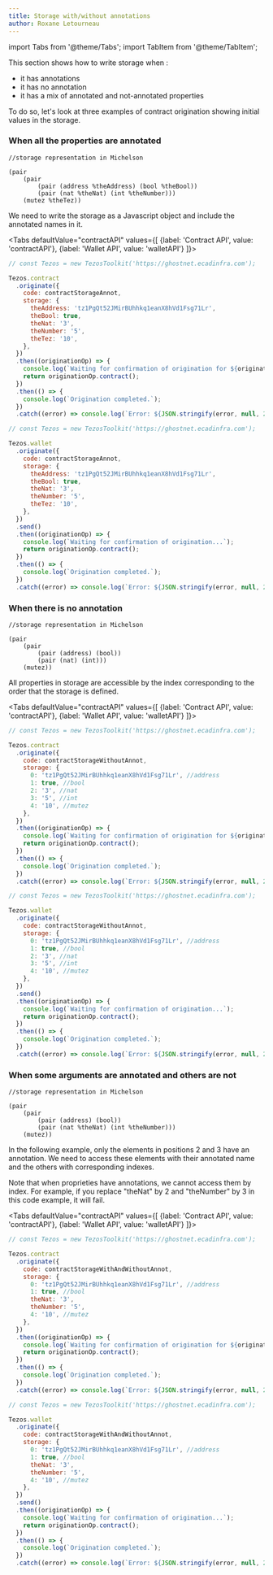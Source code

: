 ```yaml
---
title: Storage with/without annotations
author: Roxane Letourneau
---
```

import Tabs from '@theme/Tabs';
import TabItem from '@theme/TabItem';

This section shows how to write storage when :

- it has annotations
- it has no annotation
- it has a mix of annotated and not-annotated properties

To do so, let's look at three examples of contract origination showing initial values in the storage.

### When all the properties are annotated

```
//storage representation in Michelson

(pair
    (pair
        (pair (address %theAddress) (bool %theBool))
        (pair (nat %theNat) (int %theNumber)))
    (mutez %theTez))
```

We need to write the storage as a Javascript object and include the annotated names in it.

<Tabs
defaultValue="contractAPI"
values={[
{label: 'Contract API', value: 'contractAPI'},
{label: 'Wallet API', value: 'walletAPI'}
]}>
<TabItem value="contractAPI">

```js live noInline
// const Tezos = new TezosToolkit('https://ghostnet.ecadinfra.com');

Tezos.contract
  .originate({
    code: contractStorageAnnot,
    storage: {
      theAddress: 'tz1PgQt52JMirBUhhkq1eanX8hVd1Fsg71Lr',
      theBool: true,
      theNat: '3',
      theNumber: '5',
      theTez: '10',
    },
  })
  .then((originationOp) => {
    console.log(`Waiting for confirmation of origination for ${originationOp.contractAddress}...`);
    return originationOp.contract();
  })
  .then(() => {
    console.log(`Origination completed.`);
  })
  .catch((error) => console.log(`Error: ${JSON.stringify(error, null, 2)}`));
```
</TabItem>
  <TabItem value="walletAPI">

```js live noInline wallet
// const Tezos = new TezosToolkit('https://ghostnet.ecadinfra.com');

Tezos.wallet
  .originate({
    code: contractStorageAnnot,
    storage: {
      theAddress: 'tz1PgQt52JMirBUhhkq1eanX8hVd1Fsg71Lr',
      theBool: true,
      theNat: '3',
      theNumber: '5',
      theTez: '10',
    },
  })
  .send()
  .then((originationOp) => {
    console.log(`Waiting for confirmation of origination...`);
    return originationOp.contract();
  })
  .then(() => {
    console.log(`Origination completed.`);
  })
  .catch((error) => console.log(`Error: ${JSON.stringify(error, null, 2)}`));
```
  </TabItem>
</Tabs>

### When there is no annotation

```
//storage representation in Michelson

(pair
    (pair
        (pair (address) (bool))
        (pair (nat) (int)))
    (mutez))
```

All properties in storage are accessible by the index corresponding to the order that the storage is defined.

<Tabs
defaultValue="contractAPI"
values={[
{label: 'Contract API', value: 'contractAPI'},
{label: 'Wallet API', value: 'walletAPI'}
]}>
<TabItem value="contractAPI">

```js live noInline
// const Tezos = new TezosToolkit('https://ghostnet.ecadinfra.com');

Tezos.contract
  .originate({
    code: contractStorageWithoutAnnot,
    storage: {
      0: 'tz1PgQt52JMirBUhhkq1eanX8hVd1Fsg71Lr', //address
      1: true, //bool
      2: '3', //nat
      3: '5', //int
      4: '10', //mutez
    },
  })
  .then((originationOp) => {
    console.log(`Waiting for confirmation of origination for ${originationOp.contractAddress}...`);
    return originationOp.contract();
  })
  .then(() => {
    console.log(`Origination completed.`);
  })
  .catch((error) => console.log(`Error: ${JSON.stringify(error, null, 2)}`));
```
</TabItem>
  <TabItem value="walletAPI">

```js live noInline wallet
// const Tezos = new TezosToolkit('https://ghostnet.ecadinfra.com');

Tezos.wallet
  .originate({
    code: contractStorageWithoutAnnot,
    storage: {
      0: 'tz1PgQt52JMirBUhhkq1eanX8hVd1Fsg71Lr', //address
      1: true, //bool
      2: '3', //nat
      3: '5', //int
      4: '10', //mutez
    },
  })
  .send()
  .then((originationOp) => {
    console.log(`Waiting for confirmation of origination...`);
    return originationOp.contract();
  })
  .then(() => {
    console.log(`Origination completed.`);
  })
  .catch((error) => console.log(`Error: ${JSON.stringify(error, null, 2)}`));
```
  </TabItem>
</Tabs>

### When some arguments are annotated and others are not

```
//storage representation in Michelson

(pair
    (pair
        (pair (address) (bool))
        (pair (nat %theNat) (int %theNumber)))
    (mutez))
```

In the following example, only the elements in positions 2 and 3 have an annotation. We need to access these elements with their annotated name and the others with corresponding indexes.

Note that when proprieties have annotations, we cannot access them by index. For example, if you replace "theNat" by 2 and "theNumber" by 3 in this code example, it will fail.

<Tabs
defaultValue="contractAPI"
values={[
{label: 'Contract API', value: 'contractAPI'},
{label: 'Wallet API', value: 'walletAPI'}
]}>
<TabItem value="contractAPI">

```js live noInline
// const Tezos = new TezosToolkit('https://ghostnet.ecadinfra.com');

Tezos.contract
  .originate({
    code: contractStorageWithAndWithoutAnnot,
    storage: {
      0: 'tz1PgQt52JMirBUhhkq1eanX8hVd1Fsg71Lr', //address
      1: true, //bool
      theNat: '3',
      theNumber: '5',
      4: '10', //mutez
    },
  })
  .then((originationOp) => {
    console.log(`Waiting for confirmation of origination for ${originationOp.contractAddress}...`);
    return originationOp.contract();
  })
  .then(() => {
    console.log(`Origination completed.`);
  })
  .catch((error) => console.log(`Error: ${JSON.stringify(error, null, 2)}`));
```

</TabItem>
  <TabItem value="walletAPI">

```js live noInline wallet
// const Tezos = new TezosToolkit('https://ghostnet.ecadinfra.com');

Tezos.wallet
  .originate({
    code: contractStorageWithAndWithoutAnnot,
    storage: {
      0: 'tz1PgQt52JMirBUhhkq1eanX8hVd1Fsg71Lr', //address
      1: true, //bool
      theNat: '3',
      theNumber: '5',
      4: '10', //mutez
    },
  })
  .send()
  .then((originationOp) => {
    console.log(`Waiting for confirmation of origination...`);
    return originationOp.contract();
  })
  .then(() => {
    console.log(`Origination completed.`);
  })
  .catch((error) => console.log(`Error: ${JSON.stringify(error, null, 2)}`));
```
  </TabItem>
</Tabs>